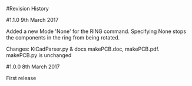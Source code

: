 #Revision History

#1.1.0 9th March 2017

Added a new Mode 'None' for the RING command. Specifying None stops the components in the ring from being rotated.

Changes: KiCadParser.py & docs makePCB.doc, makePCB.pdf. makePCB.py is unchanged

#1.0.0 8th March 2017

First release
